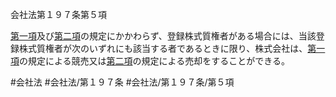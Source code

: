 会社法第１９７条第５項

[第一項](会社法＿＿＿＿第１９７条第１項)及び[第二項](会社法＿＿＿＿第１９７条第２項)の規定にかかわらず、登録株式質権者がある場合には、当該登録株式質権者が次のいずれにも該当する者であるときに限り、株式会社は、[第一項](会社法＿＿＿＿第１９７条第１項)の規定による競売又は[第二項](会社法＿＿＿＿第１９７条第２項)の規定による売却をすることができる。

#会社法
#会社法/第１９７条
#会社法/第１９７条/第５項
